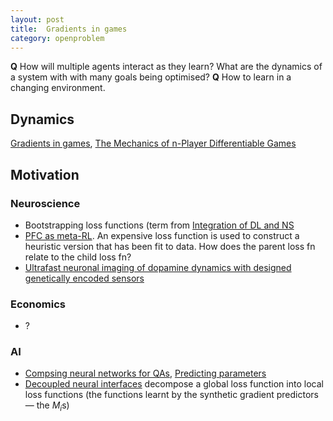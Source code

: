```yaml
---
layout: post
title:  Gradients in games
category: openproblem
---
```


__Q__ How will multiple agents interact as they learn? What are the dynamics of a system with with many goals being optimised?
__Q__ How to learn in a changing environment.

## Dynamics

[Gradients in games](https://docs.google.com/viewer?a=v&pid=sites&srcid=ZGVmYXVsdGRvbWFpbnxkYmFsZHV6eml8Z3g6MWEyNzI0ZTcyNzEzMzA5ZQ), [The Mechanics of n-Player Differentiable Games](https://arxiv.org/abs/1802.05642)

## Motivation

### Neuroscience

* Bootstrapping loss functions (term from [Integration of DL and NS](https://arxiv.org/abs/1606.03813)
* [PFC as meta-RL](https://deepmind.com/blog/prefrontal-cortex-meta-reinforcement-learning-system/). An expensive loss function is used to construct a heuristic version that has been fit to data. How does the parent loss fn relate to the child loss fn?
* [Ultrafast neuronal imaging of dopamine dynamics with designed genetically encoded sensors](http://science.sciencemag.org/content/early/2018/05/30/science.aat4422.full)

### Economics

* ?

### AI

* [Compsing neural networks for QAs](https://arxiv.org/abs/1601.01705), [Predicting parameters](https://arxiv.org/abs/1306.0543)
* [Decoupled neural interfaces](http://arxiv.org/abs/1608.05343) decompose a global loss function into local loss functions (the functions learnt by the synthetic gradient predictors — the $M_i$s)

